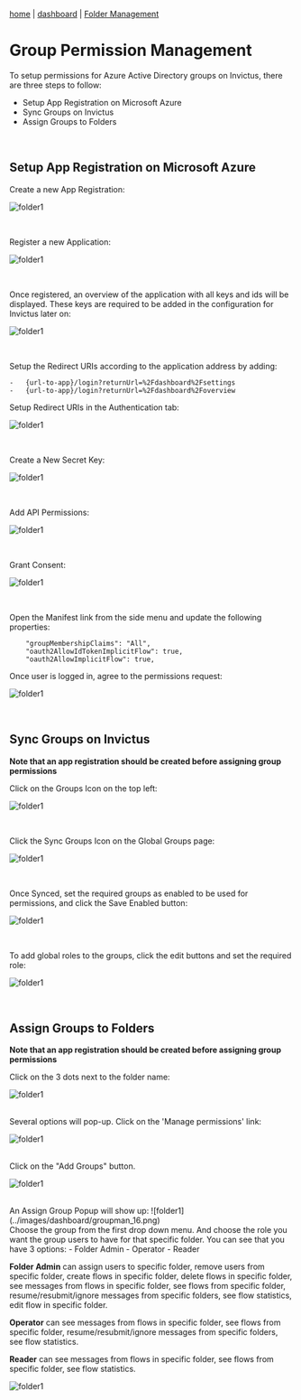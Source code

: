 [home](../README.md) | [dashboard](dashboard.md) | [Folder Management](foldermanagement.md)

# Group Permission Management

To setup permissions for Azure Active Directory groups on Invictus, there are three steps to follow:
- Setup App Registration on Microsoft Azure
- Sync Groups on Invictus
- Assign Groups to Folders

<br>

## Setup App Registration on Microsoft Azure

Create a new App Registration:

![folder1](../images/dashboard/groupman_1.png)


<br>

Register a new Application:

![folder1](../images/dashboard/groupman_2.png)

<br>

Once registered, an overview of the application with all keys and ids will be displayed.
These keys are required to be added in the configuration for Invictus later on:

![folder1](../images/dashboard/groupman_3.png)

<br>

Setup the Redirect URIs according to the application address by adding:
```
-	{url-to-app}/login?returnUrl=%2Fdashboard%2Fsettings
-	{url-to-app}/login?returnUrl=%2Fdashboard%2Foverview
```

Setup Redirect URIs in the Authentication tab:

![folder1](../images/dashboard/groupman_4.png)

<br>

Create a New Secret Key:

![folder1](../images/dashboard/groupman_5.png)


<br>

Add API Permissions:

![folder1](../images/dashboard/groupman_6.png)


<br>

Grant Consent:

![folder1](../images/dashboard/groupman_7.png)

<br>

Open the Manifest link from the side menu and update the following properties:

```
    "groupMembershipClaims": "All",
    "oauth2AllowIdTokenImplicitFlow": true,
    "oauth2AllowImplicitFlow": true,
```

Once user is logged in, agree to the permissions request:

![folder1](../images/dashboard/groupman_8.png)



<br>


## Sync Groups on Invictus

**Note that an app registration should be created before assigning group permissions**

Click on the Groups Icon on the top left:

![folder1](../images/dashboard/groupman_9.png)
 
<br>

Click the Sync Groups Icon on the Global Groups page:

![folder1](../images/dashboard/groupman_10.png)
 
<br>

Once Synced, set the required groups as enabled to be used for permissions, and click the Save Enabled button:

![folder1](../images/dashboard/groupman_11.png)

<br>
 
To add global roles to the groups, click the edit buttons and set the required role:

![folder1](../images/dashboard/groupman_12.png)



<br>


## Assign Groups to Folders

**Note that an app registration should be created before assigning group permissions**


Click on the 3 dots next to the folder name:

![folder1](../images/dashboard/groupman_13.png)

<br>
Several options will pop-up. Click on the 'Manage permissions' link:

![folder1](../images/dashboard/groupman_14.png)

<br>
Click on the "Add Groups" button.

![folder1](../images/dashboard/groupman_15.png)

<br>
An Assign Group Popup will show up:
![folder1](../images/dashboard/groupman_16.png)

<br>
Choose the group from the first drop down menu. And choose the role you want the group users to have for that specific folder. You can see that you have 3 options:
- Folder Admin
- Operator
- Reader

**Folder Admin** can assign users to specific folder, remove users from specific folder, create flows in specific folder, delete flows in specific folder, see messages from flows in specific folder, see flows from specific folder, resume/resubmit/ignore messages from specific folders, see flow statistics, edit flow in specific folder.

**Operator** can see messages from flows in specific folder, see flows from specific folder, resume/resubmit/ignore messages from specific folders, see flow statistics.

**Reader** can see messages from flows in specific folder, see flows from specific folder, see flow statistics.

![folder1](../images/dashboard/groupman_17.png)

